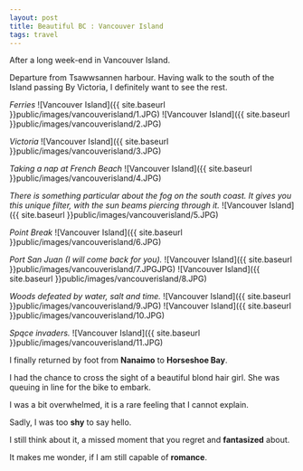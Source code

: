 ```yaml
---
layout: post
title: Beautiful BC : Vancouver Island
tags: travel
---
```


After a long week-end in Vancouver Island.

Departure from Tsawwsannen harbour.
Having walk to the south of the Island passing By Victoria, I definitely want to see the rest.

*Ferries*
![Vancouver Island]({{ site.baseurl }}public/images/vancouverisland/1.JPG)
![Vancouver Island]({{ site.baseurl }}public/images/vancouverisland/2.JPG)

*Victoria*
![Vancouver Island]({{ site.baseurl }}public/images/vancouverisland/3.JPG)

*Taking a nap at French Beach*
![Vancouver Island]({{ site.baseurl }}public/images/vancouverisland/4.JPG)

*There is something particular about the fog on the south coast.*
*It gives you this unique filter, with the sun beams piercing through it.*
![Vancouver Island]({{ site.baseurl }}public/images/vancouverisland/5.JPG)

*Point Break*
![Vancouver Island]({{ site.baseurl }}public/images/vancouverisland/6.JPG)

*Port San Juan (I will come back for you).*
![Vancouver Island]({{ site.baseurl }}public/images/vancouverisland/7.JPGJPG)
![Vancouver Island]({{ site.baseurl }}public/images/vancouverisland/8.JPG)

*Woods defeated by water, salt and time.*
![Vancouver Island]({{ site.baseurl }}public/images/vancouverisland/9.JPG)
![Vancouver Island]({{ site.baseurl }}public/images/vancouverisland/10.JPG)

*Spqce invaders.*
![Vancouver Island]({{ site.baseurl }}public/images/vancouverisland/11.JPG)

I finally returned by foot from **Nanaimo** to **Horseshoe Bay**.

I had the chance to cross the sight of a beautiful blond hair girl.
She was queuing in line for the bike to embark.

I was a bit overwhelmed, it is a rare feeling that I cannot explain.

Sadly, I was too **shy** to say hello.

I still think about it, a missed moment that you regret and **fantasized** about.

It makes me wonder, if I am still capable of **romance**.
